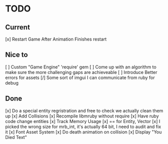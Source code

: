 # TODO

## Current

[x] Restart Game After Animation Finishes restart

## Nice to

[ ] Custom "Game Engine" 'require' gem
[ ] Come up with an algorithm to make sure the more challenging gaps are achieveable
[ ] Introduce Better errors for assets
[/] Some sort of imgui I can communicate from ruby for debug

## Done

[x] Do a special entity regristration and free to check we actually clean them up
[x] Add Collisions
[x] Recompile libmruby without require
[x] Have ruby code change entities
[x] Track Memory Usage
[x] == for Entity, Vector
[x] I picked the wrong size for mrb_int, it's actually 64 bit, I need to audit and fix it
[x] Font Asset System
[x] Do death animation on collision
[x] Display "You Died Text"
